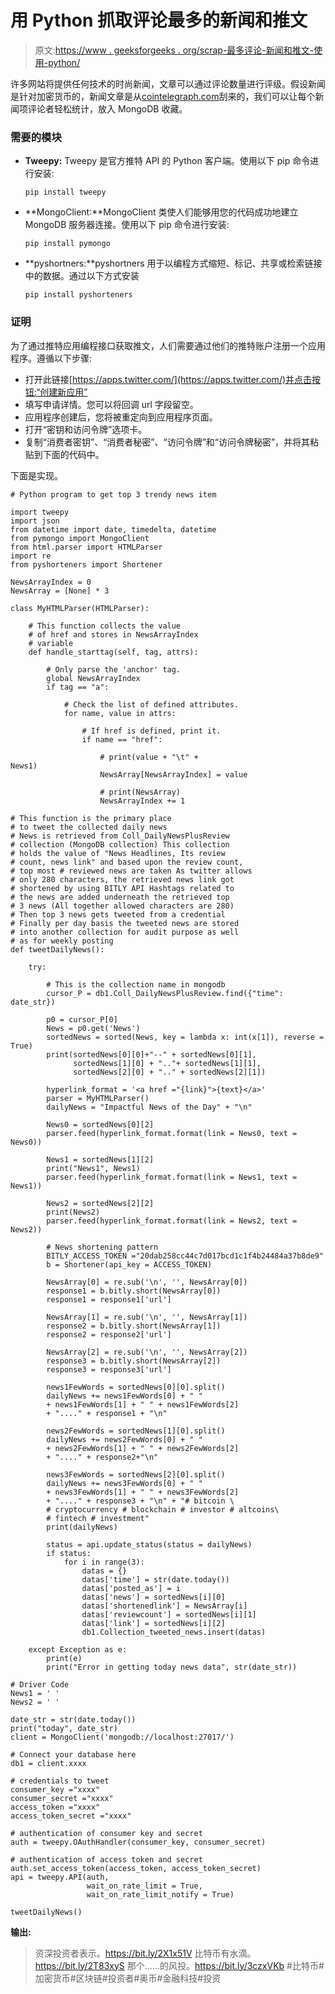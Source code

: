 # 用 Python 抓取评论最多的新闻和推文

> 原文:[https://www . geeksforgeeks . org/scrap-最多评论-新闻和推文-使用-python/](https://www.geeksforgeeks.org/scrape-most-reviewed-news-and-tweet-using-python/)

许多网站将提供任何技术的时尚新闻，文章可以通过评论数量进行评级。假设新闻是针对加密货币的，新闻文章是从[cointelegraph.com](https://cointelegraph.com/category/latest-news)刮来的，我们可以让每个新闻项评论者轻松统计，放入 MongoDB 收藏。

### 需要的模块

*   **Tweepy:** Tweepy 是官方推特 API 的 Python 客户端。使用以下 pip 命令进行安装:

    ```
    pip install tweepy
    ```

*   **MongoClient:**MongoClient 类使人们能够用您的代码成功地建立 MongoDB 服务器连接。使用以下 pip 命令进行安装:

    ```
    pip install pymongo
    ```

*   **pyshortners:**pyshortners 用于以编程方式缩短、标记、共享或检索链接中的数据。通过以下方式安装

    ```
    pip install pyshorteners
    ```

### 证明

为了通过推特应用编程接口获取推文，人们需要通过他们的推特账户注册一个应用程序。遵循以下步骤:

*   打开此链接[https://apps.twitter.com/](https://apps.twitter.com/)并点击按钮:“创建新应用”
*   填写申请详情。您可以将回调 url 字段留空。
*   应用程序创建后，您将被重定向到应用程序页面。
*   打开“密钥和访问令牌”选项卡。
*   复制“消费者密钥”、“消费者秘密”、“访问令牌”和“访问令牌秘密”，并将其粘贴到下面的代码中。

下面是实现。

```
# Python program to get top 3 trendy news item 

import tweepy
import json
from datetime import date, timedelta, datetime
from pymongo import MongoClient
from html.parser import HTMLParser
import re
from pyshorteners import Shortener

NewsArrayIndex = 0
NewsArray = [None] * 3

class MyHTMLParser(HTMLParser):

    # This function collects the value
    # of href and stores in NewsArrayIndex 
    # variable
    def handle_starttag(self, tag, attrs):

        # Only parse the 'anchor' tag.
        global NewsArrayIndex
        if tag == "a":

            # Check the list of defined attributes.
            for name, value in attrs:

                # If href is defined, print it.
                if name == "href":

                    # print(value + "\t" + News1)                                   
                    NewsArray[NewsArrayIndex] = value

                    # print(NewsArray)
                    NewsArrayIndex += 1

# This function is the primary place
# to tweet the collected daily news
# News is retrieved from Coll_DailyNewsPlusReview 
# collection (MongoDB collection) This collection
# holds the value of "News Headlines, Its review 
# count, news link" and based upon the review count,
# top most # reviewed news are taken As twitter allows
# only 280 characters, the retrieved news link got
# shortened by using BITLY API Hashtags related to
# the news are added underneath the retrieved top
# 3 news (All together allowed characters are 280)
# Then top 3 news gets tweeted from a credential
# Finally per day basis the tweeted news are stored
# into another collection for audit purpose as well
# as for weekly posting
def tweetDailyNews():

    try:

        # This is the collection name in mongodb
        cursor_P = db1.Coll_DailyNewsPlusReview.find({"time": date_str})

        p0 = cursor_P[0]
        News = p0.get('News')
        sortedNews = sorted(News, key = lambda x: int(x[1]), reverse = True)
        print(sortedNews[0][0]+"--" + sortedNews[0][1],
              sortedNews[1][0] + ".."+ sortedNews[1][1],
              sortedNews[2][0] + ".." + sortedNews[2][1])

        hyperlink_format = '<a href ="{link}">{text}</a>'
        parser = MyHTMLParser()
        dailyNews = "Impactful News of the Day" + "\n"

        News0 = sortedNews[0][2]
        parser.feed(hyperlink_format.format(link = News0, text = News0))

        News1 = sortedNews[1][2]
        print("News1", News1)
        parser.feed(hyperlink_format.format(link = News1, text = News1))

        News2 = sortedNews[2][2]
        print(News2)
        parser.feed(hyperlink_format.format(link = News2, text = News2))

        # News shortening pattern
        BITLY_ACCESS_TOKEN ="20dab258cc44c7d017bcd1c1f4b24484a37b8de9"
        b = Shortener(api_key = ACCESS_TOKEN) 

        NewsArray[0] = re.sub('\n', '', NewsArray[0])
        response1 = b.bitly.short(NewsArray[0]) 
        response1 = response1['url']

        NewsArray[1] = re.sub('\n', '', NewsArray[1])
        response2 = b.bitly.short(NewsArray[1]) 
        response2 = response2['url']

        NewsArray[2] = re.sub('\n', '', NewsArray[2])
        response3 = b.bitly.short(NewsArray[2]) 
        response3 = response3['url']

        news1FewWords = sortedNews[0][0].split()
        dailyNews += news1FewWords[0] + " " 
        + news1FewWords[1] + " " + news1FewWords[2] 
        + "...." + response1 + "\n"

        news2FewWords = sortedNews[1][0].split()
        dailyNews += news2FewWords[0] + " " 
        + news2FewWords[1] + " " + news2FewWords[2] 
        + "...." + response2+"\n"

        news3FewWords = sortedNews[2][0].split()
        dailyNews += news3FewWords[0] + " " 
        + news3FewWords[1] + " " + news3FewWords[2]
        + "...." + response3 + "\n" + "# bitcoin \
        # cryptocurrency # blockchain # investor # altcoins\
        # fintech # investment"
        print(dailyNews)

        status = api.update_status(status = dailyNews)
        if status:
            for i in range(3):
                datas = {}
                datas['time'] = str(date.today())
                datas['posted_as'] = i
                datas['news'] = sortedNews[i][0]
                datas['shortenedlink'] = NewsArray[i]
                datas['reviewcount'] = sortedNews[i][1]
                datas['link'] = sortedNews[i][2]
                db1.Collection_tweeted_news.insert(datas)

    except Exception as e:
        print(e)
        print("Error in getting today news data", str(date_str))

# Driver Code
News1 = ' '
News2 = ' '

date_str = str(date.today())
print("today", date_str)
client = MongoClient('mongodb://localhost:27017/')

# Connect your database here
db1 = client.xxxx 

# credentials to tweet
consumer_key ="xxxx"
consumer_secret ="xxxx"
access_token ="xxxx"
access_token_secret ="xxxx"

# authentication of consumer key and secret 
auth = tweepy.OAuthHandler(consumer_key, consumer_secret) 

# authentication of access token and secret 
auth.set_access_token(access_token, access_token_secret) 
api = tweepy.API(auth,
                 wait_on_rate_limit = True,
                 wait_on_rate_limit_notify = True)   

tweetDailyNews()
```

**输出:**

> 资深投资者表示。https://bit.ly/2X1x51V
> 比特币有水滴。https://bit.ly/2T83xyS
> 那个……的风投。https://bit.ly/3czxVKb
> #比特币#加密货币#区块链#投资者#奥币#金融科技#投资